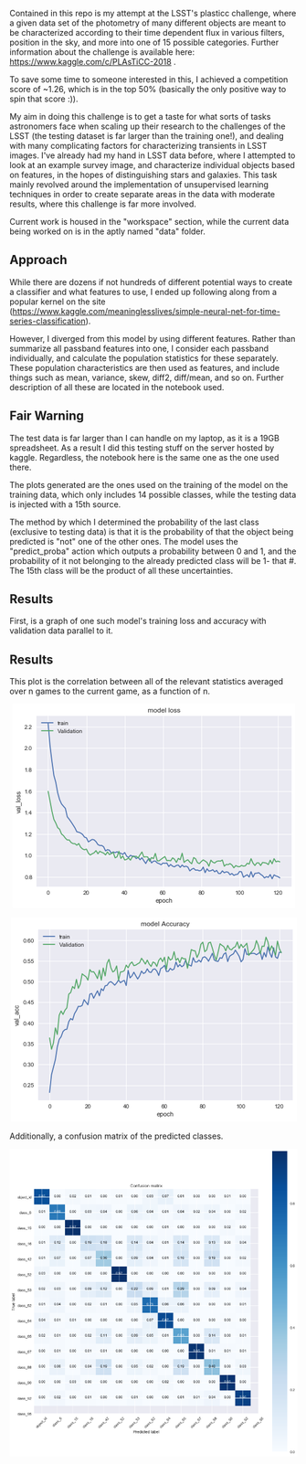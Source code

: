 Contained in this repo is my attempt at the LSST's plasticc challenge, where a given data set of the photometry of many different objects are meant to be characterized according to their time dependent flux in various filters, position in the sky, and more into one of 15 possible categories. Further information about the challenge is available here: https://www.kaggle.com/c/PLAsTiCC-2018 . 


To save some time to someone interested in this, I achieved a competition score of ~1.26, which is in the top 50% (basically the only positive way to spin that score :)).  

My aim in doing this challenge is to get a taste for what sorts of tasks astronomers face when scaling up their research to the challenges of the LSST (the testing dataset is far larger than the training one!), and dealing with many complicating factors for characterizing transients in LSST images. I've already had my hand in LSST data before, where I attempted to look at an example survey image, and characterize individual objects based on features, in the hopes of distinguishing stars and galaxies. This task mainly revolved around the implementation of unsupervised learning techniques in order to create separate areas in the data with moderate results, where this challenge is far more involved. 

Current work is housed in the "workspace" section, while the current data being worked on is in the aptly named "data" folder. 



Approach
--------

While there are dozens if not hundreds of different potential ways to create a classifier and what features to use, I ended up following along from a popular kernel on the site (https://www.kaggle.com/meaninglesslives/simple-neural-net-for-time-series-classification). 

However, I diverged from this model by using different features. Rather than summarize all passband features into one, I consider each passband individually, and calculate the population statistics for these separately. These population characteristics are then used as features, and include things such as mean, variance, skew, diff2, diff/mean, and so on. Further description of all these are located in the notebook used. 



Fair Warning
------------

The test data is far larger than I can handle on my laptop, as it is a 19GB spreadsheet. As a result I did this testing stuff on the server hosted by kaggle. Regardless, the notebook here is the same one as the one used there. 

The plots generated are the ones used on the training of the model on the training data, which only includes 14 possible classes, while the testing data is injected with a 15th source. 

The method by which I determined the probability of the last class (exclusive to testing data) is that it is the probability of that the object being predicted is "not" one of the other ones. The model uses the "predict_proba" action which outputs a probability between 0 and 1, and the probability of it not belonging to the already predicted class will be 1- that #. The 15th class will be the product of all these uncertainties. 


Results
-------


First, is a graph of one such model's training loss and accuracy with validation data parallel to it. 



Results
-------


This plot is the correlation between all of the relevant statistics averaged over n games to the current game, as a function of n. 

<center>

![Project](https://github.com/nkasmanoff/plasticc_challenge/blob/master/modelloss.png)


</center>

<center>

![Project](https://github.com/nkasmanoff/plasticc_challenge/blob/master/modelacc.png)


</center>



Additionally, a confusion matrix of the predicted classes. 


<center>

![Project](https://github.com/nkasmanoff/plasticc_challenge/blob/master/conmat.png)


</center>




